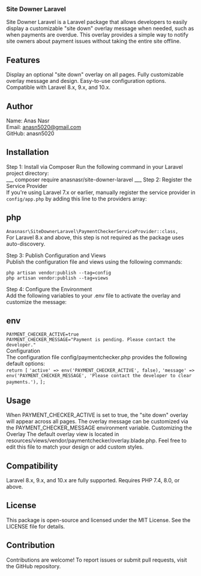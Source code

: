 ### Site Downer Laravel
Site Downer Laravel is a Laravel package that allows developers to easily display a customizable "site down" overlay message when needed, such as when payments are overdue. This overlay provides a simple way to notify site owners about payment issues without taking the entire site offline.

## Features
Display an optional "site down" overlay on all pages.
Fully customizable overlay message and design.
Easy-to-use configuration options.
Compatible with Laravel 8.x, 9.x, and 10.x.


## Author
Name: Anas Nasr <br>
Email: anasn5020@gmail.com <br>
GitHub: anasn5020 <br>


## Installation
Step 1: Install via Composer
Run the following command in your Laravel project directory: <br>
___ composer require anasnasr/site-downer-laravel ___
Step 2: Register the Service Provider <br>
If you're using Laravel 7.x or earlier, manually register the service provider in `config/app.php` by adding this line to the providers array:

## php
`Anasnasr\SiteDownerLaravel\PaymentCheckerServiceProvider::class,` <br>
For Laravel 8.x and above, this step is not required as the package uses auto-discovery. <br>

Step 3: Publish Configuration and Views <br>
Publish the configuration file and views using the following commands: <br>

`php artisan vendor:publish --tag=config` <br>
`php artisan vendor:publish --tag=views` <br>

Step 4: Configure the Environment <br>
Add the following variables to your .env file to activate the overlay and customize the message: <br>

## env
`PAYMENT_CHECKER_ACTIVE=true` <br>
`PAYMENT_CHECKER_MESSAGE="Payment is pending. Please contact the developer."` <br>
Configuration <br>
The configuration file config/paymentchecker.php provides the following default options: <br>
```return [```
    ```'active' => env('PAYMENT_CHECKER_ACTIVE', false),```
    ```'message' => env('PAYMENT_CHECKER_MESSAGE', 'Please contact the developer to clear payments.'),```
```];```
## Usage
When PAYMENT_CHECKER_ACTIVE is set to true, the "site down" overlay will appear across all pages.
The overlay message can be customized via the PAYMENT_CHECKER_MESSAGE environment variable.
Customizing the Overlay
The default overlay view is located in resources/views/vendor/paymentchecker/overlay.blade.php.
Feel free to edit this file to match your design or add custom styles.

## Compatibility
Laravel 8.x, 9.x, and 10.x are fully supported.
Requires PHP 7.4, 8.0, or above.
## License
This package is open-source and licensed under the MIT License. See the LICENSE file for details.

## Contribution
Contributions are welcome! To report issues or submit pull requests, visit the GitHub repository.